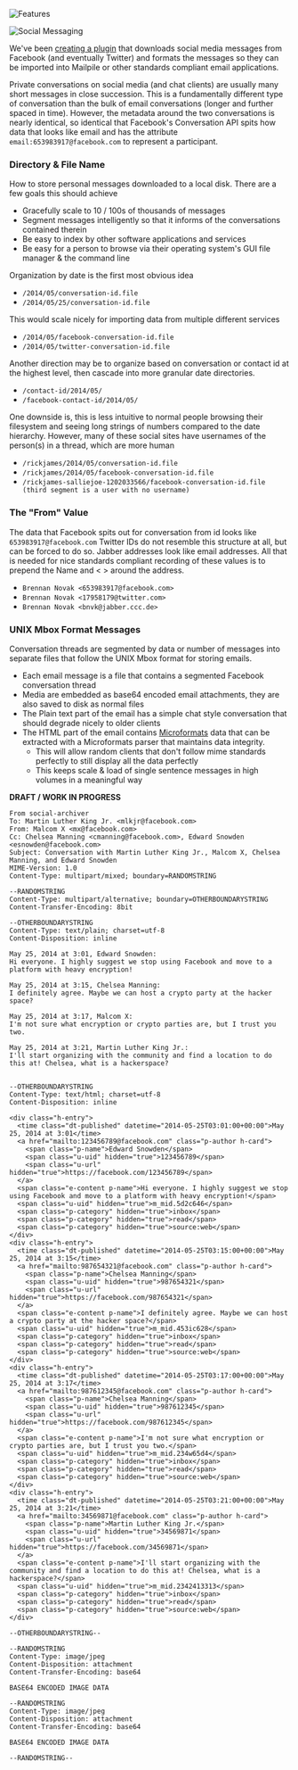 ![Features](https://github.com/pagekite/Mailpile/wiki/images/page-features.png)

![Social Messaging](https://raw.github.com/wiki/pagekite/Mailpile/images/Social-Messaging.png)

We've been [creating a plugin](https://github.com/mailpile/social-archiver) that downloads social media messages from Facebook (and eventually Twitter) and formats the messages so they can be imported into Mailpile or other standards compliant email applications.

Private conversations on social media (and chat clients) are usually many short messages in close succession. This is a fundamentally different type of conversation than the bulk of email conversations (longer and further spaced in time). However, the metadata around the two conversations is nearly identical, so identical that Facebook's Conversation API spits how data that looks like email and has the attribute `email:653983917@facebook.com` to represent a participant.

### Directory & File Name

How to store personal messages downloaded to a local disk. There are a few goals this should achieve

* Gracefully scale to 10 / 100s of thousands of messages
* Segment messages intelligently so that it informs of the conversations contained therein
* Be easy to index by other software applications and services
* Be easy for a person to browse via their operating system's GUI file manager & the command line

Organization by date is the first most obvious idea

* `/2014/05/conversation-id.file`
* `/2014/05/25/conversation-id.file`

This would scale nicely for importing data from multiple different services

* `/2014/05/facebook-conversation-id.file`
* `/2014/05/twitter-conversation-id.file`

Another direction may be to organize based on conversation or contact id at the highest level, then cascade into more granular date directories.

* `/contact-id/2014/05/`
* `/facebook-contact-id/2014/05/`

One downside is, this is less intuitive to normal people browsing their filesystem and seeing long strings of numbers compared to the date hierarchy. However, many of these social sites have usernames of the person(s) in a thread, which are more human

* `/rickjames/2014/05/conversation-id.file`
* `/rickjames/2014/05/facebook-conversation-id.file`
* `/rickjames-salliejoe-1202033566/facebook-conversation-id.file (third segment is a user with no username)`


### The "From" Value

The data that Facebook spits out for conversation from id looks like `653983917@facebook.com` Twitter IDs do not resemble this structure at all, but can be forced to do so. Jabber addresses look like email addresses. All that is needed for nice standards compliant recording of these values is to prepend the Name and < > around the address.

* `Brennan Novak <653983917@facebook.com>`
* `Brennan Novak <17958179@twitter.com>`
* `Brennan Novak <bnvk@jabber.ccc.de>`


### UNIX Mbox Format Messages

Conversation threads are segmented by data or number of messages into separate files that follow the UNIX Mbox format for storing emails.

* Each email message is a file that contains a segmented Facebook conversation thread
* Media are embedded as base64 encoded email attachments, they are also saved to disk as normal files 
* The Plain text part of the email has a simple chat style conversation that should degrade nicely to older clients
* The HTML part of the email contains [Microformats](http://microformats.org) data that can be extracted with a Microformats parser that maintains data integrity.
    * This will allow random clients that don't follow mime standards perfectly to still display all the data perfectly
    * This keeps scale & load of single sentence messages in high volumes in a meaningful way

**DRAFT / WORK IN PROGRESS**

```
From social-archiver
To: Martin Luther King Jr. <mlkjr@facebook.com>
From: Malcom X <mx@facebook.com>
Cc: Chelsea Manning <cmanning@facebook.com>, Edward Snowden <esnowden@facebook.com>
Subject: Conversation with Martin Luther King Jr., Malcom X, Chelsea Manning, and Edward Snowden
MIME-Version: 1.0
Content-Type: multipart/mixed; boundary=RANDOMSTRING

--RANDOMSTRING
Content-Type: multipart/alternative; boundary=OTHERBOUNDARYSTRING
Content-Transfer-Encoding: 8bit

--OTHERBOUNDARYSTRING
Content-Type: text/plain; charset=utf-8
Content-Disposition: inline

May 25, 2014 at 3:01, Edward Snowden: 
Hi everyone. I highly suggest we stop using Facebook and move to a platform with heavy encryption!

May 25, 2014 at 3:15, Chelsea Manning:
I definitely agree. Maybe we can host a crypto party at the hacker space?

May 25, 2014 at 3:17, Malcom X:
I'm not sure what encryption or crypto parties are, but I trust you two.

May 25, 2014 at 3:21, Martin Luther King Jr.:
I'll start organizing with the community and find a location to do this at! Chelsea, what is a hackerspace?


--OTHERBOUNDARYSTRING
Content-Type: text/html; charset=utf-8
Content-Disposition: inline
    
<div class="h-entry">
  <time class="dt-published" datetime="2014-05-25T03:01:00+00:00">May 25, 2014 at 3:01</time>
  <a href="mailto:123456789@facebook.com" class="p-author h-card">
    <span class="p-name">Edward Snowden</span>
    <span class="u-uid" hidden="true">123456789</span>
    <span class="u-url" hidden="true">https://facebook.com/123456789</span>
  </a>
  <span class="e-content p-name">Hi everyone. I highly suggest we stop using Facebook and move to a platform with heavy encryption!</span>
  <span class="u-uid" hidden="true">m_mid.5d2c646</span>
  <span class="p-category" hidden="true">inbox</span>
  <span class="p-category" hidden="true">read</span>
  <span class="p-category" hidden="true">source:web</span>
</div>
<div class="h-entry">
  <time class="dt-published" datetime="2014-05-25T03:15:00+00:00">May 25, 2014 at 3:15</time>
  <a href="mailto:987654321@facebook.com" class="p-author h-card">
    <span class="p-name">Chelsea Manning</span>
    <span class="u-uid" hidden="true">987654321</span>
    <span class="u-url" hidden="true">https://facebook.com/987654321</span>
  </a>
  <span class="e-content p-name">I definitely agree. Maybe we can host a crypto party at the hacker space?</span>
  <span class="u-uid" hidden="true">m_mid.453ic628</span>
  <span class="p-category" hidden="true">inbox</span>
  <span class="p-category" hidden="true">read</span>
  <span class="p-category" hidden="true">source:web</span>  
</div> 
<div class="h-entry">
  <time class="dt-published" datetime="2014-05-25T03:17:00+00:00">May 25, 2014 at 3:17</time>
  <a href="mailto:987612345@facebook.com" class="p-author h-card">
    <span class="p-name">Chelsea Manning</span>
    <span class="u-uid" hidden="true">987612345</span>
    <span class="u-url" hidden="true">https://facebook.com/987612345</span>
  </a>
  <span class="e-content p-name">I'm not sure what encryption or crypto parties are, but I trust you two.</span>
  <span class="u-uid" hidden="true">m_mid.234w65d4</span>
  <span class="p-category" hidden="true">inbox</span>
  <span class="p-category" hidden="true">read</span>
  <span class="p-category" hidden="true">source:web</span>  
</div> 
<div class="h-entry">
  <time class="dt-published" datetime="2014-05-25T03:21:00+00:00">May 25, 2014 at 3:21</time>
  <a href="mailto:34569871@facebook.com" class="p-author h-card">
    <span class="p-name">Martin Luther King Jr.</span>
    <span class="u-uid" hidden="true">34569871</span>
    <span class="u-url" hidden="true">https://facebook.com/34569871</span>
  </a>
  <span class="e-content p-name">I'll start organizing with the community and find a location to do this at! Chelsea, what is a hackerspace?</span>
  <span class="u-uid" hidden="true">m_mid.2342413313</span>
  <span class="p-category" hidden="true">inbox</span>
  <span class="p-category" hidden="true">read</span>
  <span class="p-category" hidden="true">source:web</span>  
</div> 

--OTHERBOUNDARYSTRING--

--RANDOMSTRING
Content-Type: image/jpeg
Content-Disposition: attachment
Content-Transfer-Encoding: base64

BASE64 ENCODED IMAGE DATA

--RANDOMSTRING
Content-Type: image/jpeg
Content-Disposition: attachment
Content-Transfer-Encoding: base64

BASE64 ENCODED IMAGE DATA

--RANDOMSTRING--
```